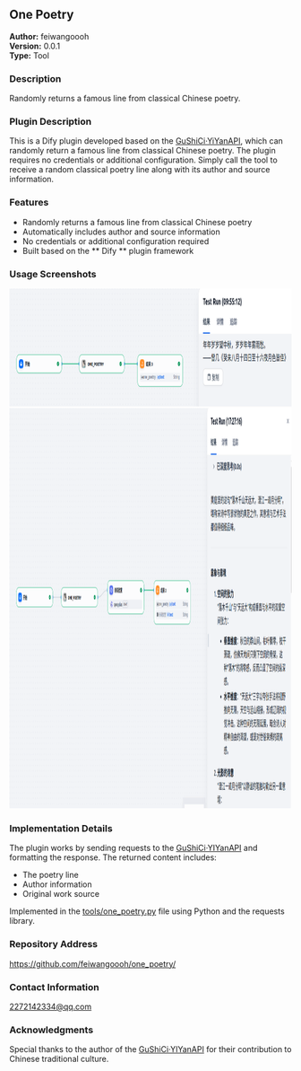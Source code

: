 ## One Poetry

**Author:** feiwangoooh  
**Version:** 0.0.1  
**Type:** Tool 



### Description

Randomly returns a famous line from classical Chinese poetry.  

### Plugin Description

This is a Dify plugin developed based on the [GuShiCi·YiYanAPI](http://gushi.ci/), which can randomly return a famous line from classical Chinese poetry. The plugin requires no credentials or additional configuration. Simply call the tool to receive a random classical poetry line along with its author and source information.  

### Features

- Randomly returns a famous line from classical Chinese poetry
- Automatically includes author and source information
- No credentials or additional configuration required
- Built based on the ** Dify ** plugin framework  

### Usage Screenshots

<img src="images/1.png" width="1056" height="210">  
<img src="images/2.png" width="1295" height="713">  

### Implementation Details

The plugin works by sending requests to the [GuShiCi·YIYanAPI](https://v1.jinrishici.com/all.json) and formatting the response. The returned content includes:  
- The poetry line
- Author information
- Original work source  

Implemented in the [tools/one_poetry.py](tools/one_poetry.py) file using Python and the requests library.  

### Repository Address

https://github.com/feiwangoooh/one_poetry/  

### Contact Information

2272142334@qq.com  

### Acknowledgments

Special thanks to the author of the [GuShiCi·YIYanAPI](http://gushi.ci/) for their contribution to Chinese traditional culture.